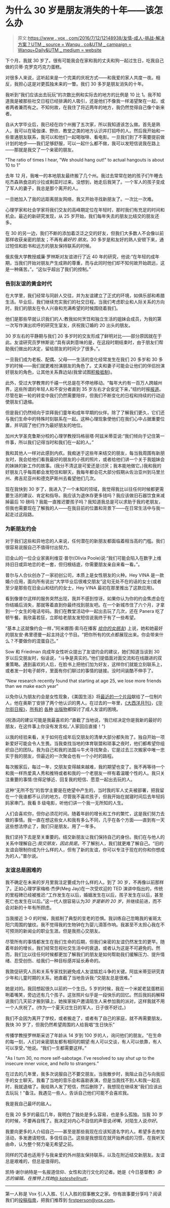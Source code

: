 # 为什么 30 岁是朋友消失的十年——该怎么办

> 原文:[https://www . vox . com/2016/7/12/12148938/友情-成人-挑战-解决方案？UTM _ source = Wanqu . co&UTM _ campaign = Wanqu+Daily&UTM _ medium = website](https://www.vox.com/2016/7/12/12148938/friendship-adult-challenges-solutions?utm_source=wanqu.co&utm_campaign=Wanqu+Daily&utm_medium=website)

下个月，我就 30 岁了。很有可能我会在家和我的丈夫和狗一起过生日，吃我自己做的贝蒂·克罗克巧克力蛋糕。

对很多人来说，这听起来是一个完美的庆祝方式——和我爱的家人共度一夜。相反，我担心这是对更孤独未来的一瞥。我们 30 多岁是朋友消失的十年。

我听到“我们应该出去玩玩”的次数比例和实际去的地方的比例是 10 比 1。我不知道我是被那些社交日程已经排满的人吸引，还是他们不像我一样渴望聚在一起，或者两者兼而有之。不知何故，在我住了将近两年的地方，我仍然觉得自己像个新来者。

自从大学毕业后，我已经在四个州搬了五次家，所以我知道该怎么做。首先是熟人，我可以在瑜伽课、野炊、教堂之类的地方认识并打招呼的人。然后我开始和一些普通朋友联系，我可以和他们一起喝咖啡、看电影。一旦我们到了不需要提前做计划的地步——我们足够舒服，可以一起什么都不做，我可以发短信说我在路上——那就是我交了一个亲密的朋友。

<q>The ratio of times I hear, "We should hang out!" to actual hangouts is about 10 to 1</q>

去年 12 月，我唯一的本地朋友最终搬了几个州。我过去常常在她的孩子们午睡去吃杰森熟食店的沙拉或剩菜时过来。没想到，她走后我哭了。一个军人的孩子变成了军人的妻子，我总是那个离开的人。

一旦她加入了我的远距离朋友网络，我又开始寻找新朋友了。一次比一次难。

心理学家和社会学家将我们交友的高峰期定位在年轻时，那时我们有充足的时间和机会。最近的新研究发现，从 25 岁开始，我们每年失去的朋友比结交的朋友还多。

在 30 的另一边，我们不断的添加着泛泛之交的好友，但我们大多数人不会像以前那样收获亲密的朋友；不再有*最好的* *朋友*。30 多岁是和友好的熟人安顿下来，通过短信和脸书和远方的朋友保持联系的时候。

俄亥俄大学教授威廉·罗林斯对友谊进行了近 40 年的研究，他说:“在年轻的成年期，当我们开始对朋友产生成熟的尊重，而与此同时他们却不知何故开始疏远，这是一种痛苦。”。“这似乎超出了我们的控制。”

### 告别友谊的黄金时代

在大学里，我们经常与同龄人交往，并为友谊建立了正式的环境，如俱乐部和希腊生活。毕业后，我们继续充实我们的社交日程。当我们考虑职业和人际关系的方向时，我们的朋友在令人兴奋和充满希望的时候围绕着我们。

他们是那些早就认识我们的人:教我如何烹饪和独立生活的姐妹会成员，为我的第一次写作演出欢呼的研究生室友，庆祝我订婚的 20 出头的朋友。

30 岁左右的平静期与我们 20 多岁时的交友形成了鲜明对比——部分原因就在于此。友谊研究员罗林斯说:“具有讽刺意味的是，在这段时期结束时，由于朋友们帮助我们做出的决定，留给朋友的时间少了很多。”。

一旦我们成为老板、配偶、父母——生活的变化经常发生在我们 20 多岁和 30 多岁的时候——我们就更难扮演朋友的角色了。丈夫和妻子可能会让他们的伴侣扮演好朋友的角色，让其他关系靠边站(我曾试图[积极抵制](http://www.christianitytoday.com/ct/2014/september/i-didnt-marry-my-best-friend.html?share=9iiOSaVXTxPRlHXB7NVIzNBjxUK0da8l))。

此外，受过大学教育的千禧一代总是在不停地移动。“每年大约有一百万人跨越州界，这些所谓的年轻人和不安分者直到 35 岁左右才会安定下来，”纽约时报[报道](http://www.nytimes.com/2014/10/20/upshot/where-young-college-graduates-are-choosing-to-live.html?_r=0)。尽管在新一轮的转变中我们仍然需要陪伴，但我们不断变化的日程和持续的行动迫使朋友们退缩。

但是我们仍然倾向于崇拜我们童年和成年早期的伙伴。除了了解我们更久，它们还与我们生命中的特殊时刻联系在一起。这种心理现象使他们在我们心中占据重要位置，并巩固了他们作为最好朋友的地位。

加州大学圣克鲁斯分校的心理学教授玛格丽塔·阿兹米蒂亚说:“我们倾向于记住第一件事，所以我们记得当时和我们在一起的人。”

我和其他人一样对此感到内疚。我痴迷于这些年来结交的朋友，每当我周围有新朋友时，我会给他们看我最好的朋友的小孩的照片，或者给他们讲一个关于我姐妹会的妹妹的新工作的故事。(我分不清这是可爱还是讨厌；我本能地做它。)我和我的好朋友几乎每周都会发短信和聊天，我每年都会花大部分假期从佐治亚州到马里兰州、弗吉尼亚州和德克萨斯州去看望他们几次。

现在我快到 30 岁了，我进入了一个未知的领域，我觉得我比以往任何时候都更需要生活的建议、肯定和指导。我应该为退休存更多钱吗？我应该做旧石器饮食来减掉最后 10 磅吗？我能一直推迟要孩子吗？我知道我总是可以求助于我的老朋友，但我也需要现在了解我的人——在我目前的位置和背景下——在日常生活中与我一起走过这段路。

### 为新朋友约会

对于我们这些和异地恋的人来说，任何潜在的新朋友都面临着相当高的门槛。我们很容易说服自己不值得付出努力。

旧金山的一位企业家奥利维亚·普尔(Olivia Poole)说:“我们可能会陷入在数字上维持旧日或异地恋的老一套，但归根结底，你需要朋友亲自来看一看。”。

普尔与人合伙创办了一家初创公司，本质上是女性朋友的火种。Hey VINA 是一款婚介应用，面向所有说出“大学毕业后很难交朋友”这句无处不在的话的女士(或者至少是那些在旧金山和纽约的女士，Hey VINA 最初在那里推出了这款应用)。

看到像普尔这样的服务突然出现，我并不感到惊讶。如果你认为你的约会焦虑会在你结婚后消失，那就等着直到你最终找到朋友吧。在一个新城市住了六个月，才拿到一个女生的电话号码。我们在教堂活动中一起出去玩了几次，还在 Panera 吃了顿午餐。我欣喜若狂，立即给老朋友发短信说我终于有了一些希望。

“基本上这就像约会一样，”阿米娜图·索乌在播客 [*给你的女朋友*](http://callyourgirlfriend.com/post/94837992399/episode-6-you-know-white-people)) 上说，她和她最好的朋友安·弗里德曼一起主持这个节目。“把你所有的优点都展现出来。你会带来什么？不要做你的混蛋自己。”

Sow 和 Friedman 向成年女性听众提出了友谊约会的建议，她们知道当谈到 30 岁以后交朋友时，俗话说，“斗争是真实的。”他们提倡面对面交流和在线跟进的双重策略。遇到喜欢的人后，在脸书上把他们加为好友，这样你们就能立刻联系上，或者发一封电子邮件，里面有你们聊过的事情的链接。没时间装酷不伸手了。

<q>New research recently found that starting at age 25, we lose more friends than we make each year</q>

以免你认为朋友约会是女性现象，《美国生活》将[最近的一个片段](http://www.thisamericanlife.org/radio-archives/episode/587/the-perils-of-intimacy?act=2#play)献给了一位制片人，他在奥斯丁安排了两个他认识的男人。在过去的一年里，[《大西洋月刊》](http://www.wsj.com/articles/the-science-of-making-friends-1460992572)，[《华尔街日报》](http://www.wsj.com/articles/the-science-of-making-friends-1460992572)，[所有的](http://www.realsimple.com/work-life/family/relationships/making-friends-as-a-grown-up) [各种](http://www.self.com/wellness/2016/02/how-to-make-friends-as-an-adult/) [出版物](http://time.com/4085138/adult-friendship-advice/)都探讨了成人友谊的困境。

(祝酒词的建议可能是我最喜欢的:“直截了当地说，‘我已经决定你是我新的最好的朋友，在这件事上你没有发言权。’人家回应直接！")

以我的经验来看，关于如何在成年后交朋友的清单大部分都失败了。独自开始一项新爱好可能会令人生畏。当我查找当地的体育联盟和琐事之夜时，他们都希望你组织自己的团队。我为自己和我的法国斗牛犬寻找聚会，它是过去三次搬家中唯一忠实于我的朋友，但最近的一次聚会也有一个小时的路程。

每次搬家后，每过一年，交朋友变得越来越难，我的期望也变了。我不再等待一个和我一样热爱真人秀和推特或者和我的一个老朋友一样有着温暖个性的人。我只关注重要的事情:住得足够近、回复我的短信、愿意一起出去玩的人。

这种“无所不包”的哲学主要是在绝望中产生的，当时我的军人丈夫被部署，把我留在一个我谁都不认识的地方。尽管我不喜欢孩子，但我开始在就寝时间后去年轻妈妈家串门。我看 B 级电影，听他们讲一个我一无所知的人生。

人们会喜欢你，但你必须花时间。随着年龄的增长和工作的繁忙，这是我们努力去做的事情。我一直在想这些女人和我有多么不同，几乎在各个方面——直到有一天这些想法停止了，我们只是朋友。用了一年多。

我们坚持下去是至关重要的。结交新朋友让我们保持自己的身份。我们在与他人的关系中理解自己:*我交朋友，因此我是*。不了解别人，我们就更难了解自己。“旧的友谊会限制你成为什么样的人，但有了新的友谊，你可以专注于现在的你和你想成为的人，”普尔说。

### 友谊总是困难的

我不确定在未来的岁月里我注定要成为什么样的人。到了 30 岁，不再像以前那样了。正如心理学家梅格·杰伊(Meg Jay)在一次受欢迎的 TED 演讲中指出的，传统的里程碑已经被推迟:“工作发生在以后，婚姻发生在以后，孩子发生在以后，甚至死亡也发生在以后。”这一代人很容易认为*30 岁是新的 20 岁*，并继续前进，而不会对新的十年有所顾虑。

当我接近 3-0 的时候，我抵制了典型的变老的恐惧。我训练自己忽略我的雀斑太阳穴周围的皱纹。我不觉得我的生物钟在为婴儿滴答作响。我甚至不太担心我在不可预测的新闻业的职业生涯。但是我担心交朋友。

尽管所有的事情都发生在我们生命的后期，但我们亲密的友谊仍然发生的更早。随着年龄的增长，我们经常忽视社交生活中的衰退，或者认为这是不可避免的。然而，我们比以往任何时候都更加了解我们的朋友是如何帮助我们缓解压力、提升情绪、忍受创伤、给我们一种目标感并延长寿命的。

我敦促研究人员和关系专家找到避免成人友谊尴尬斗争的关键。阿兹米蒂亚研究青少年和儿童时期的关系，她直截了当地告诉我:“交朋友总是很难。”

她是对的。我回想起很久以前的一个生日。5 岁的时候，我在一个米妮老鼠蛋糕前咧着嘴笑，旁边还有几个孩子。这张照片似乎是一段快乐的回忆。然后我妈妈解释说我们几天前才搬到镇上，她挨家挨户邀请陌生人来参加我的派对，这样我就不用一个人庆祝了。(作为一个夏天过生日的军人，日子很不好过。)

我们不会因为离开了学校，或者搬走了，或者有了自己的家庭，就不再需要朋友。我快 30 岁了，但我仍然希望周围的人给我唱“生日快乐”

传播学教授罗林斯采访了年龄从 14 岁到 100 岁的人，询问他们的朋友。“在生命的每一刻，人们对亲密朋友都有相同的期望:有人可以交谈，有人可以依靠，有人可以享受，”他说。“我们一生都需要这样。”

<q>As I turn 30, no more self-sabotage. I’ve resolved to say *shut up* to the insecure inner voice, and *hello* to strangers.</q>

在过去的几年里，我多次说服自己不要交朋友。当我散步时，我阻止自己与向我招手的女士聊天。我看了当地的音乐会和喜剧表演，但是当我找不到人和我一起去时，我就退缩了。我给熟人发了短信，然后删除了，我想现在继续发“我们应该出去玩玩！”备注。我遇见一些人，告诉自己他们可能不会喜欢我。

我是我自己最坏的敌人。

在我 20 多岁的最后几年，我明白了独处是多么容易，也是多么孤独。当我 30 岁的时候，不要再自残了。我决定对内心不自信的声音说*闭嘴*，对陌生人说*你好*。

我要向更多的人介绍自己——甚至是那些我现在应该知道名字的人。希望多去参加活动，多发邀请短信，多信任自己。这些是我想现在就开始养成的习惯，在我听天由命，认为整个努力毫无希望之前。

同样的咒语也适用于与我亲爱的外州朋友保持联系，以及在附近结交新朋友。友谊总是艰难的，但总是值得的。

凯特·谢尔纳特是一名报道信仰、女性和流行文化的记者。她是《今日基督教》*杂志的编辑。在推特上找她*[*@ kateshellnutt*](https://twitter.com/kateshellnutt)*。*

* * *

第一人称是 Vox 引人入胜、引人入胜的叙事散文之家。你有故事要分享吗？阅读我们的[投稿指南](http://www.vox.com/2015/6/12/8767221/vox-first-person-explained)，把我们推荐到 firstperson@vox.com。
